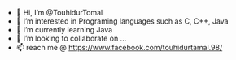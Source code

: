 - 👋 Hi, I’m @TouhidurTomal
- 👀 I’m interested in Programing languages such as C, C++, Java
- 🌱 I’m currently learning Java
- 💞️ I’m looking to collaborate on ...
- 📫 reach me @ https://www.facebook.com/touhidurtamal.98/

<!---
TouhidurTomal/TouhidurTomal is a ✨ special ✨ repository because its `README.md` (this file) appears on your GitHub profile.
You can click the Preview link to take a look at your changes.
--->
